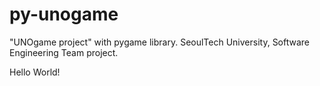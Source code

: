 # py-unogame
"UNOgame project" with pygame library. SeoulTech University, Software Engineering Team project.

Hello World!
